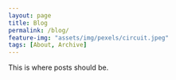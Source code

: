 ```yaml
---
layout: page
title: Blog
permalink: /blog/
feature-img: "assets/img/pexels/circuit.jpeg"
tags: [About, Archive]
---
```

    
This is where posts should be.
 